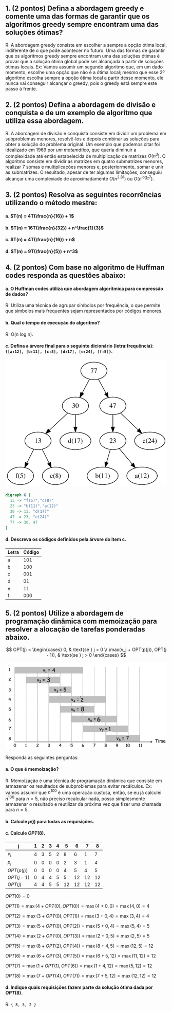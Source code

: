 ## 1. (2 pontos) Defina a abordagem greedy e comente uma das formas de garantir que os algoritmos greedy sempre encontram uma das soluções ótimas?

R: A abordagem greedy consiste em escolher a sempre a opção ótima local, indiferente de o que pode acontecer no futuro. Uma das formas de garantir que os algoritmos greedy sempre encontram uma das soluções ótimas é provar que a solução ótima global pode ser alcançada a partir de soluções ótimas locais. Ex: Vamos assumir um segundo algoritmo que, em um dado momento, escolhe uma opção que não é a ótima local; mesmo que esse 2º algoritmo escolha sempre a opção ótima local a partir desse momento, ele nunca vai conseguir alcançar o greedy, pois o greedy está sempre este passo à frente.


## 2. (2 pontos) Defina a abordagem de divisão e conquista e de um exemplo de algoritmo que utiliza essa abordagem.


R: A abordagem de divisão e conquista consiste em dividir um problema em subproblemas menores, resolvê-los e depois combinar as soluções para obter a solução do problema original. Um exemplo que podemos citar foi idealizado em 1969 por _um matemático_, que queria diminuir a complexidade até então estabelecida de multiplicação de matrizes $O(n^3)$. O algoritmo consiste em dividir as matrizes em quatro submatrizes menores, realizar 7 somas e multiplicações menores e, posteriormente, somar e unir as submatrizes. O resultado, apesar de ter algumas limitações, conseguiu alcançar uma complexiade de aproximadamente $O(n^{2.81})$ ou $O(n^{\log_2 7})$.


## 3. (2 pontos) Resolva as seguintes recorrências utilizando o método mestre: 
 
#### a. $T(n) = 4T(\frac{n}{16}) + 1$

#### b. $T(n) = 16T(\frac{n}{32}) + n^\frac{1}{3}$

#### c. $T(n) = 4T(\frac{n}{16}) + n$

#### d. $T(n) = 9T(\frac{n}{5}) + n^3$


## 4. (2 pontos) Com base no algoritmo de Huffman codes responda as questões abaixo:

#### a. O Huffman codes utiliza que abordagem algorítmica para compressão de dados?

R: Utiliza uma técnica de agrupar símbolos por frequência, o que permite que símbolos mais frequentes sejam representados por códigos menores.

#### b. Qual o tempo de execução do algoritmo? 

R: O(n log n).

#### c. Defina a árvore final para o seguinte dicionário (letra:frequência): `{[a:12], [b:11], [c:8], [d:17], [e:24], [f:5]}`.

[![Diagrama Online](huffmanTree.svg)](https://dreampuf.github.io/GraphvizOnline/#digraph%20G%20%7B%0A%20%2013%20-%3E%20%22f(5)%22%2C%22c(8)%22%0A%20%2023%20-%3E%20%22b(11)%22%2C%22a(12)%22%0A%20%2030%20-%3E%2013%2C%20%22d(17)%22%0A%20%2047%20-%3E%2023%2C%20%22e(24)%22%0A%20%2077%20-%3E%2030%2C%2047%0A%7D)

```dot
digraph G {
  13 -> "f(5)","c(8)"
  23 -> "b(11)","a(12)"
  30 -> 13, "d(17)"
  47 -> 23, "e(24)"
  77 -> 30, 47
}
```

#### d. Descreva os códigos definidos pela árvore do item c.

| Letra | Código |
|-------|--------|
| a     | 101    |
| b     | 100    |
| c     | 001    |
| d     | 01     |
| e     | 11     |
| f     | 000    |


## 5. (2 pontos) Utilize a abordagem de programação dinâmica com memoização para resolver a alocação de tarefas ponderadas abaixo.

$$
OPT(j) = \begin{cases}
0, & \text{se } j = 0 \\
\max(v_j + OPT(p(j)), OPT(j - 1)), & \text{se } j > 0
\end{cases}
$$

![Tarefas Ponderadas](tarefasPonderadas.png)

Responda as seguintes perguntas:  

#### a. O que é memoização?

R: Memoização é uma técnica de programação dinâmica que consiste em armazenar os resultados de subproblemas para evitar recálculos. Ex: vamos assumir que $n^{100}$ é uma operação custosa, então, se eu já calculei $n^{100}$ para $n = 5$, não preciso recalcular nada, posso simplesmente armazenar o resultado e reutilizar da próxima vez que fizer uma chamada para $n = 5$.

#### b. Calcule $p(j)$ para todas as requisições.

#### c. Calcule $OPT(8)$.

| j | 1 | 2 | 3 | 4 | 5 | 6 | 7 | 8 |
|---|---|---|---|---|---|---|---|---|
| $v_j$ | 4 | 3 | 5 | 2 | 8 | 6 | 1 | 7 |
| $p_j$ | 0 | 0 | 0 | 0 | 2 | 3 | 1 | 4 |
| $OPT(p(j))$ | 0 | 0 | 0 | 0 | 4 | 5 | 4 | 5 |
| $OPT(j - 1)$ | 0 | 4 | 4 | 5 | 5 | 12 | 12 | 12 |
| $OPT(j)$ | 4 | 4 | 5 | 5 | 12 | 12 | 12 | 12 |

$OPT(0) = 0$

$OPT(1) = \max(4 + OPT(0), OPT(0)) = \max(4 + 0, 0) = \max(4, 0) = 4$

$OPT(2) = \max(3 + OPT(0), OPT(1)) = \max(3 + 0, 4) = \max(3, 4) = 4$

$OPT(3) = \max(5 + OPT(0), OPT(2)) = \max(5 + 0, 4) = \max(5, 4) = 5$

$OPT(4) = \max(2 + OPT(0), OPT(3)) = \max(2 + 0, 5) = \max(2, 5) = 5$

$OPT(5) = \max(8 + OPT(2), OPT(4)) = \max(8 + 4, 5) = \max(12, 5) = 12$

$OPT(6) = \max(6 + OPT(3), OPT(5)) = \max(6 + 5, 12) = \max(11, 12) = 12$

$OPT(7) = \max(1 + OPT(1), OPT(6)) = \max(1 + 4, 12) = \max(5, 12) = 12$

$OPT(8) = \max(7 + OPT(4), OPT(7)) = \max(7 + 5, 12) = \max(12, 12) = 12$

#### d. Indique quais requisições fazem parte da solução ótima dada por $OPT(8)$.

R: `{ 8, 5, 2 }`
